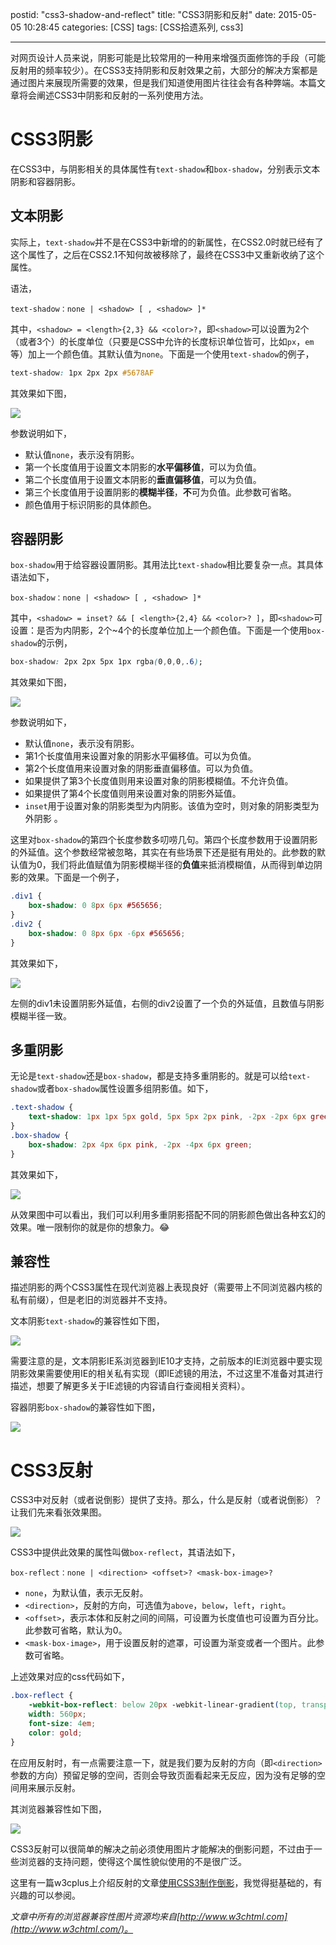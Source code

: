 postid: "css3-shadow-and-reflect"
title: "CSS3阴影和反射"
date: 2015-05-05 10:28:45
categories: [CSS]
tags: [CSS拾遗系列, css3]

---

对网页设计人员来说，阴影可能是比较常用的一种用来增强页面修饰的手段（可能反射用的频率较少）。在CSS3支持阴影和反射效果之前，大部分的解决方案都是通过图片来展现所需要的效果，但是我们知道使用图片往往会有各种弊端。本篇文章将会阐述CSS3中阴影和反射的一系列使用方法。

# CSS3阴影

在CSS3中，与阴影相关的具体属性有`text-shadow`和`box-shadow`，分别表示文本阴影和容器阴影。

## 文本阴影

实际上，`text-shadow`并不是在CSS3中新增的的新属性，在CSS2.0时就已经有了这个属性了，之后在CSS2.1不知何故被移除了，最终在CSS3中又重新收纳了这个属性。

语法，

```
text-shadow：none | <shadow> [ , <shadow> ]*
```

其中，`<shadow> = <length>{2,3} && <color>?`，即`<shadow>`可以设置为2个（或者3个）的长度单位（只要是CSS中允许的长度标识单位皆可，比如`px`，`em`等）加上一个颜色值。其默认值为`none`。下面是一个使用`text-shadow`的例子，

```css
text-shadow: 1px 2px 2px #5678AF
```

其效果如下图，

![](http://7xkwt1.com1.z0.glb.clouddn.com/CSS3阴影和反射-001.png)

参数说明如下，

- 默认值`none`，表示没有阴影。
- 第一个长度值用于设置文本阴影的**水平偏移值**，可以为负值。
- 第二个长度值用于设置文本阴影的**垂直偏移值**，可以为负值。
- 第三个长度值用于设置阴影的**模糊半径**，**不**可为负值。此参数可省略。
- 颜色值用于标识阴影的具体颜色。

## 容器阴影

`box-shadow`用于给容器设置阴影。其用法比`text-shadow`相比要复杂一点。其具体语法如下，

```
box-shadow：none | <shadow> [ , <shadow> ]*
```

其中，`<shadow> = inset? && [ <length>{2,4} && <color>? ]`，即`<shadow>`可设置：是否为内阴影，2个~4个的长度单位加上一个颜色值。下面是一个使用`box-shadow`的示例，

```css
box-shadow: 2px 2px 5px 1px rgba(0,0,0,.6);
```

其效果如下图，

![](http://7xkwt1.com1.z0.glb.clouddn.com/CSS3阴影和反射-002.png)

参数说明如下，

- 默认值`none`，表示没有阴影。
- 第1个长度值用来设置对象的阴影水平偏移值。可以为负值。
- 第2个长度值用来设置对象的阴影垂直偏移值。可以为负值。
- 如果提供了第3个长度值则用来设置对象的阴影模糊值。不允许负值。
- 如果提供了第4个长度值则用来设置对象的阴影外延值。
- `inset`用于设置对象的阴影类型为内阴影。该值为空时，则对象的阴影类型为外阴影 。

这里对`box-shadow`的第四个长度参数多叨唠几句。第四个长度参数用于设置阴影的外延值。这个参数经常被忽略，其实在有些场景下还是挺有用处的。此参数的默认值为0，我们将此值赋值为阴影模糊半径的**负值**来抵消模糊值，从而得到单边阴影的效果。下面是一个例子，

```css
.div1 {
    box-shadow: 0 8px 6px #565656;
}
.div2 {
    box-shadow: 0 8px 6px -6px #565656;
}
```

其效果如下，

![](http://7xkwt1.com1.z0.glb.clouddn.com/CSS3阴影和反射-003.png)

左侧的div1未设置阴影外延值，右侧的div2设置了一个负的外延值，且数值与阴影模糊半径一致。


## 多重阴影

无论是`text-shadow`还是`box-shadow`，都是支持多重阴影的。就是可以给`text-shadow`或者`box-shadow`属性设置多组阴影值。如下，

```css
.text-shadow {
    text-shadow: 1px 1px 5px gold, 5px 5px 2px pink, -2px -2px 6px green;
}
.box-shadow {
    box-shadow: 2px 4px 6px pink, -2px -4px 6px green;
}
```

其效果如下，

![](http://7xkwt1.com1.z0.glb.clouddn.com/CSS3阴影和反射-004.png)

从效果图中可以看出，我们可以利用多重阴影搭配不同的阴影颜色做出各种玄幻的效果。唯一限制你的就是你的想象力。😂

## 兼容性

描述阴影的两个CSS3属性在现代浏览器上表现良好（需要带上不同浏览器内核的私有前缀），但是老旧的浏览器并不支持。

文本阴影`text-shadow`的兼容性如下图，

![](http://7xkwt1.com1.z0.glb.clouddn.com/CSS3阴影和反射-005.png)

需要注意的是，文本阴影IE系浏览器到IE10才支持，之前版本的IE浏览器中要实现阴影效果需要使用IE的相关私有实现（即IE滤镜的用法，不过这里不准备对其进行描述，想要了解更多关于IE滤镜的内容请自行查阅相关资料）。

容器阴影`box-shadow`的兼容性如下图，

![](http://7xkwt1.com1.z0.glb.clouddn.com/CSS3阴影和反射-006.png)


# CSS3反射

CSS3中对反射（或者说倒影）提供了支持。那么，什么是反射（或者说倒影）？让我们先来看张效果图。

![](http://7xkwt1.com1.z0.glb.clouddn.com/CSS3阴影和反射-007.png)

CSS3中提供此效果的属性叫做`box-reflect`，其语法如下，

```
box-reflect：none | <direction> <offset>? <mask-box-image>?
```

- `none`，为默认值，表示无反射。
- `<direction>`，反射的方向，可选值为`above`，`below`，`left`，`right`。
- `<offset>`，表示本体和反射之间的间隔，可设置为长度值也可设置为百分比。此参数可省略，默认为0。
- `<mask-box-image>`，用于设置反射的遮罩，可设置为渐变或者一个图片。此参数可省略。

上述效果对应的css代码如下，

```css
.box-reflect {
    -webkit-box-reflect: below 20px -webkit-linear-gradient(top, transparent, rgba(255,255,255,.3));
    width: 560px;
    font-size: 4em;
    color: gold;
}
```

在应用反射时，有一点需要注意一下，就是我们要为反射的方向（即`<direction>`参数的方向）预留足够的空间，否则会导致页面看起来无反应，因为没有足够的空间用来展示反射。

其浏览器兼容性如下图，

![](http://7xkwt1.com1.z0.glb.clouddn.com/CSS3阴影和反射-008.png)

CSS3反射可以很简单的解决之前必须使用图片才能解决的倒影问题，不过由于一些浏览器的支持问题，使得这个属性貌似使用的不是很广泛。

这里有一篇w3cplus上介绍反射的文章[使用CSS3制作倒影](http://www.w3cplus.com/css3/css3-box-reflect.html)，我觉得挺基础的，有兴趣的可以参阅。

*文章中所有的浏览器兼容性图片资源均来自[http://www.w3chtml.com](http://www.w3chtml.com/)。*




